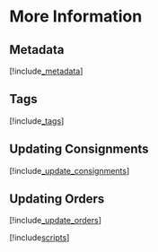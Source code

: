 # More Information

## Metadata

[!include[_metadata](../includes/_metadata.md)]

## Tags

[!include[_tags](../includes/_tags.md)]

## Updating Consignments

[!include[_update_consignments](../includes/_update_consignments.md)]

## Updating Orders

[!include[_update_orders](../includes/_update_orders.md)]

[!include[scripts](../includes/scripts.md)]
